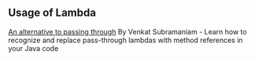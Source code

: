 

## Usage of Lambda

[An alternative to passing through](https://developer.ibm.com/languages/java/articles/j-java8idioms5/) By Venkat Subramaniam - Learn how to recognize and replace pass-through lambdas with method references in your Java code
